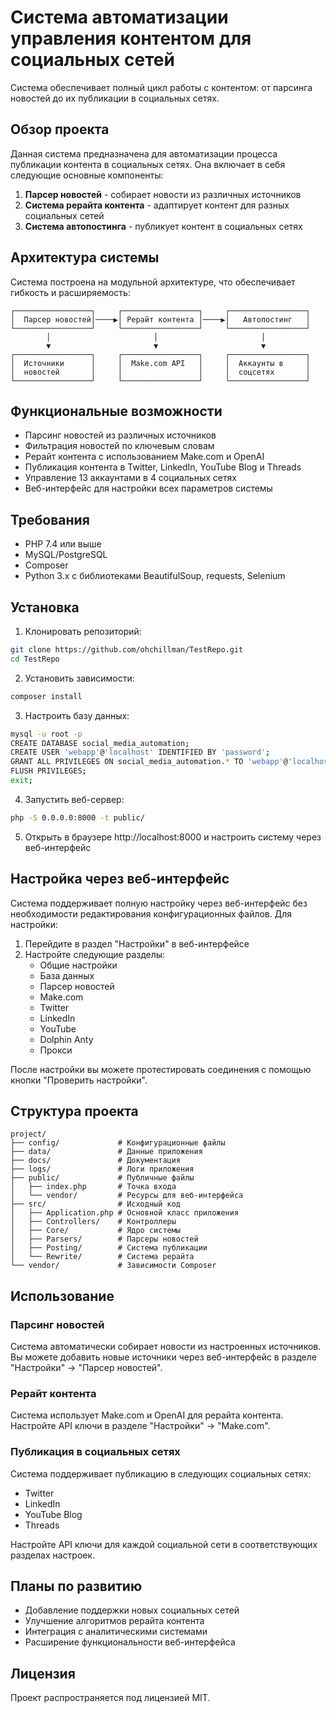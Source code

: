 # Система автоматизации управления контентом для социальных сетей

Система обеспечивает полный цикл работы с контентом: от парсинга новостей до их публикации в социальных сетях.

## Обзор проекта

Данная система предназначена для автоматизации процесса публикации контента в социальных сетях. Она включает в себя следующие основные компоненты:

1. **Парсер новостей** - собирает новости из различных источников
2. **Система рерайта контента** - адаптирует контент для разных социальных сетей
3. **Система автопостинга** - публикует контент в социальных сетях

## Архитектура системы

Система построена на модульной архитектуре, что обеспечивает гибкость и расширяемость:

```
┌─────────────────┐     ┌─────────────────┐     ┌─────────────────┐
│  Парсер новостей│────▶│ Рерайт контента │────▶│   Автопостинг   │
└─────────────────┘     └─────────────────┘     └─────────────────┘
        │                       │                       │
        ▼                       ▼                       ▼
┌─────────────────┐     ┌─────────────────┐     ┌─────────────────┐
│  Источники      │     │  Make.com API   │     │  Аккаунты в     │
│  новостей       │     │                 │     │  соцсетях       │
└─────────────────┘     └─────────────────┘     └─────────────────┘
```

## Функциональные возможности

- Парсинг новостей из различных источников
- Фильтрация новостей по ключевым словам
- Рерайт контента с использованием Make.com и OpenAI
- Публикация контента в Twitter, LinkedIn, YouTube Blog и Threads
- Управление 13 аккаунтами в 4 социальных сетях
- Веб-интерфейс для настройки всех параметров системы

## Требования

- PHP 7.4 или выше
- MySQL/PostgreSQL
- Composer
- Python 3.x с библиотеками BeautifulSoup, requests, Selenium

## Установка

1. Клонировать репозиторий:
```bash
git clone https://github.com/ohchillman/TestRepo.git
cd TestRepo
```

2. Установить зависимости:
```bash
composer install
```

3. Настроить базу данных:
```bash
mysql -u root -p
CREATE DATABASE social_media_automation;
CREATE USER 'webapp'@'localhost' IDENTIFIED BY 'password';
GRANT ALL PRIVILEGES ON social_media_automation.* TO 'webapp'@'localhost';
FLUSH PRIVILEGES;
exit;
```

4. Запустить веб-сервер:
```bash
php -S 0.0.0.0:8000 -t public/
```

5. Открыть в браузере http://localhost:8000 и настроить систему через веб-интерфейс

## Настройка через веб-интерфейс

Система поддерживает полную настройку через веб-интерфейс без необходимости редактирования конфигурационных файлов. Для настройки:

1. Перейдите в раздел "Настройки" в веб-интерфейсе
2. Настройте следующие разделы:
   - Общие настройки
   - База данных
   - Парсер новостей
   - Make.com
   - Twitter
   - LinkedIn
   - YouTube
   - Dolphin Anty
   - Прокси

После настройки вы можете протестировать соединения с помощью кнопки "Проверить настройки".

## Структура проекта

```
project/
├── config/             # Конфигурационные файлы
├── data/               # Данные приложения
├── docs/               # Документация
├── logs/               # Логи приложения
├── public/             # Публичные файлы
│   ├── index.php       # Точка входа
│   └── vendor/         # Ресурсы для веб-интерфейса
├── src/                # Исходный код
│   ├── Application.php # Основной класс приложения
│   ├── Controllers/    # Контроллеры
│   ├── Core/           # Ядро системы
│   ├── Parsers/        # Парсеры новостей
│   ├── Posting/        # Система публикации
│   └── Rewrite/        # Система рерайта
└── vendor/             # Зависимости Composer
```

## Использование

### Парсинг новостей

Система автоматически собирает новости из настроенных источников. Вы можете добавить новые источники через веб-интерфейс в разделе "Настройки" -> "Парсер новостей".

### Рерайт контента

Система использует Make.com и OpenAI для рерайта контента. Настройте API ключи в разделе "Настройки" -> "Make.com".

### Публикация в социальных сетях

Система поддерживает публикацию в следующих социальных сетях:
- Twitter
- LinkedIn
- YouTube Blog
- Threads

Настройте API ключи для каждой социальной сети в соответствующих разделах настроек.

## Планы по развитию

- Добавление поддержки новых социальных сетей
- Улучшение алгоритмов рерайта контента
- Интеграция с аналитическими системами
- Расширение функциональности веб-интерфейса

## Лицензия

Проект распространяется под лицензией MIT.
